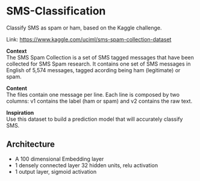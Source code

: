 # SMS-Classification
Classify SMS as spam or ham, based on the Kaggle challenge.

Link: https://www.kaggle.com/uciml/sms-spam-collection-dataset

**Context** </br>
The SMS Spam Collection is a set of SMS tagged messages that have been collected for SMS Spam research. It contains one set of SMS messages in English of 5,574 messages, tagged acording being ham (legitimate) or spam.

**Content**</br> The files contain one message per line. Each line is composed by two columns: v1 contains the label (ham or spam) and v2 contains the raw text.

**Inspiration** </br> Use this dataset to build a prediction model that will accurately classify SMS.

## Architecture
* A 100 dimensional Embedding layer
* 1 densely connected layer 32 hidden units, relu activation
* 1 output layer, sigmoid activation
